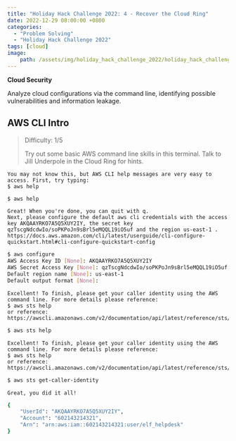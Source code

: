 ```yaml
---
title: "Holiday Hack Challenge 2022: 4 - Recover the Cloud Ring"
date: 2022-12-29 08:00:00 +0800
categories:
  - "Problem Solving"
  - "Holiday Hack Challenge 2022"
tags: [cloud]
image:
    path: /assets/img/holiday_hack_challenge_2022/holiday_hack_challenge_2022_banner.png
---
```

**Cloud Security**

Analyze cloud configurations via the command line, identifying possible vulnerabilities and information leakage.

## AWS CLI Intro

>Difficulty: 1/5
>
>Try out some basic AWS command line skills in this terminal. Talk to Jill Underpole in the Cloud Ring for hints.

```
You may not know this, but AWS CLI help messages are very easy to access. First, try typing:
$ aws help
```

```bash
$ aws help
```

```
Great! When you're done, you can quit with q.
Next, please configure the default aws cli credentials with the access key AKQAAYRKO7A5Q5XUY2IY, the secret key qzTscgNdcdwIo/soPKPoJn9sBrl5eMQQL19iO5uf and the region us-east-1 .
https://docs.aws.amazon.com/cli/latest/userguide/cli-configure-quickstart.html#cli-configure-quickstart-config
```

```bash
$ aws configure
AWS Access Key ID [None]: AKQAAYRKO7A5Q5XUY2IY
AWS Secret Access Key [None]: qzTscgNdcdwIo/soPKPoJn9sBrl5eMQQL19iO5uf
Default region name [None]: us-east-1
Default output format [None]:
```

```
Excellent! To finish, please get your caller identity using the AWS command line. For more details please reference:
$ aws sts help
or reference:
https://awscli.amazonaws.com/v2/documentation/api/latest/reference/sts/index.html
```

```bash
$ aws sts help
```

```
Excellent! To finish, please get your caller identity using the AWS command line. For more details please reference:
$ aws sts help
or reference:
https://awscli.amazonaws.com/v2/documentation/api/latest/reference/sts/index.html
```

```bash
$ aws sts get-caller-identity
```

```
Great, you did it all!
```

```bash
{
    "UserId": "AKQAAYRKO7A5Q5XUY2IY",
    "Account": "602143214321",
    "Arn": "arn:aws:iam::602143214321:user/elf_helpdesk"
}
```

